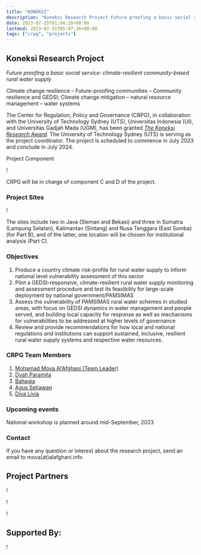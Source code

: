 ```yaml
---
title: "KONEKSI"
description: "Koneksi Research Project Future proofing a basic social service: climate-resilient community-based rural water supply Climate change resilience – Future-proofing communities – Community resilience and"
date: 2023-07-25T01:04:28+00:00
lastmod: 2023-07-31T05:07:26+00:00
tags: ["crpg", "projects"]
---
```


## Koneksi Research Project   
_Future proofing a basic social service: climate-resilient community-based rural water supply_

Climate change resilience – Future-proofing communities – Community resilience and GEDSI; Climate change mitigation – natural resource management – water systems 

The Center for Regulation, Policy and Governance (CRPG), in collaboration with the University of Technology Sydney (UTS), Universitas Indonesia (UI), and Universitas Gadjah Mada (UGM), has been granted  [ _The Koneksi Research Award_](https://koneksi-kpp.id/en/). The University of Technology Sydney (UTS) is serving as the project coordinator. The project is scheduled to commence in July 2023 and conclude in July 2024.

Project Component

!

CRPG will be in charge of component C and D of the project.

### Project Sites

!

The sites include two in Java (Sleman and Bekasi) and three in Sumatra (Lampung Selatan), Kalimantan (Sintang) and Nusa Tenggara (East Sumba) (for Part B), and of the latter, one location will be chosen for institutional analysis (Part C).

### Objectives

  1. Produce a country climate risk-profile for rural water supply to inform national level vulnerability assessment of this sector
  2. Pilot a GEDSI-responsive, climate-resilient rural water supply monitoring and assessment procedure and test its feasibility for large-scale deployment by national government/PAMSIMAS
  3. Assess the vulnerability of PAMSIMAS rural water schemes in studied areas, with focus on GEDSI dynamics in water management and people served, and building local capacity for response as well as mechanisms for vulnerabilities to be addressed at higher levels of governance
  4. Review and provide recommendations for how local and national regulations and institutions can support sustained, inclusive, resilient rural water supply systems and respective water resources.

### CRPG Team Members

  1. [Mohamad Mova Al’Afghani (Team Leader)](/mohamad-mova-alafghani)
  2. [Dyah Paramita](/dyah_paramita)
  3. [Bahagia](/bahagia)
  4. [Agus Setiawan](/agus_setiawan)
  5. [Diva Livia](/diva_livia)

### Upcoming events

National workshop is planned around mid-September, 2023

### 

### Contact

If you have any question or interest about the research project, send an email to mova(at)alafghani.info

## Project Partners

!

!

!

## Supported By:

!